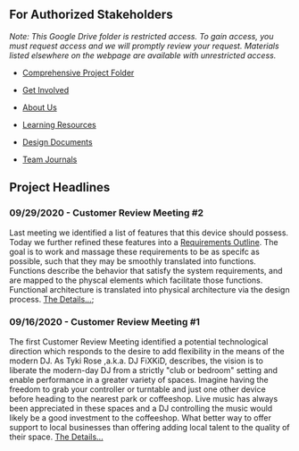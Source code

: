 ## For Authorized Stakeholders
*Note: This Google Drive folder is restricted access. To gain access, you must request access and we will promptly review your request. Materials listed elsewhere on the webpage are available with unrestricted access.*
* [Comprehensive Project Folder](https://drive.google.com/drive/folders/1S-Ya9vuW1Q_aRvDK5_p_ShfpLkMLncKA?usp=sharing)

* [Get Involved](https://uu-agile.github.io/hear-yourself/Get-Involved)
* [About Us](https://uu-agile.github.io/hear-yourself/About-Us)
* [Learning Resources](https://uu-agile.github.io/hear-yourself/Resources_Landing-Page)
* [Design Documents](https://uu-agile.github.io/hear-yourself/Documents_Landing-Page)
* [Team Journals](https://uu-agile.github.io/hear-yourself/Team-Journals_Landing-Page)

## Project Headlines

### 09/29/2020 - Customer Review Meeting #2

Last meeting we identified a list of features that this device should possess. Today we further refined these features into a [Requirements Outline](https://docs.google.com/document/d/1bQqTBTZVdF1-LQCF3sIWCffZA2er5Wri69iT8PXGsEc/edit?usp=sharing). The goal is to work and massage these requirements to be as specifc as possible, such that they may be smoothly translated into functions. Functions describe the behavior that satisfy the system requirements, and are mapped to the physcal elements which facilitate those functions. Functional architecture is translated into physical architecture via the design process. [The Details...](https://uu-agile.github.io/hear-yourself/CRM/CRM-2); 

### 09/16/2020 - Customer Review Meeting #1

The first Customer Review Meeting identified a potential technological direction which responds to the desire to add flexibility in the means of the modern DJ. As Tyki Rose ,a.k.a. DJ FiXKiD, describes, the vision is to liberate the modern-day DJ from a strictly "club or bedroom" setting and enable performance in a greater variety of spaces. Imagine having the freedom to grab your controller or turntable and just one other device before heading to the nearest park or coffeeshop. Live music has always been appreciated in these spaces and a DJ controlling the music would likely be a good investment to the coffeeshop. What better way to offer support to local businesses than offering adding local talent to the quality of their space. [The Details...](https://uu-agile.github.io/hear-yourself/CRM/CRM-1)
